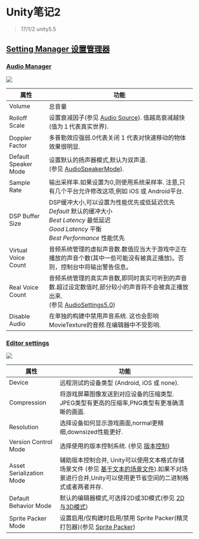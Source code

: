 # Unity笔记2
> 17/1/2 unity5.5

## [Setting Manager 设置管理器](https://docs.unity3d.com/Manual/comp-ManagerGroup.html)

### [Audio Manager](https://docs.unity3d.com/Manual/class-AudioManager.html)
![](https://docs.unity3d.com/uploads/Main/AudioSet.png)

属性 | 功能
------------ | -------------
Volume | 总音量
Rolloff Scale | 设置衰减因子(参见 [Audio Source]()). 值越高衰减越快(值为１代表真实世界).
Doppler Factor | 多普勒效应强弱.0代表关闭 1 代表对快速移动的物体效果很明显.
Default Speaker Mode | 设置默认的扬声器模式,默认为双声道.<br>(参见 [AudioSpeakerMode]()).
Sample Rate | 输出采样率.如果设置为0,则使用系统采样率. 注意,只有几个平台允许修改这项,例如 iOS 或 Android平台.
DSP Buffer Size | DSP缓冲大小,可以设置为性能优先或低延迟优先<br>*Default* 默认的缓冲大小<br>*Best Latency* 最低延迟<br>*Good Latency*	平衡<br>*Best Performance* 性能优先
Virtual Voice Count | 音频系统管理的虚拟声音数.数值应当大于游戏中正在播放的声音个数(其中一些可能没有被真正播放)。否则，控制台中将输出警告信息。
Real Voice Count | 音频系统管理的真实声音数,即同时真实可听到的声音数.超过设定数值时,部分较小的声音将不会被真正播放出来.<br>(参见 [AudioSettings5.0](https://docs.unity3d.com/Manual/UpgradeGuide5-Audio.html))
Disable Audio | 在单独的构建中禁用声音系统. 这也会影响MovieTexture的音频.在编辑器中不受影响.

### [Editor settings](https://docs.unity3d.com/Manual/class-EditorManager.html)

![](https://docs.unity3d.com/uploads/Main/EditorSettings.png)

属性 | 功能
------------ | -------------
Device |远程测试的设备类型 (Android, iOS 或 none).
Compression | 将游戏屏幕图像发送到对应设备的压缩类型. JPEG类型有更高的压缩率,PNG类型有更准确清晰的画面.
Resolution | 选择设备如何显示游戏画面,normal更精细,downsized性能更好.
Version Control Mode | 选择使用的版本控制系统. (参见 [版本控制](https://docs.unity3d.com/Manual/VersionControl.html))
Asset Serialization Mode  | 辅助版本控制合并, Unity可以使用文本格式存储场景文件 (参见 [基于文本的场景文件](https://docs.unity3d.com/Manual/TextSceneFormat.html)).如果不对场景进行合并,Unity可以使用更节省空间的二进制格式或者两者并存.
Default Behavior Mode | 默认的编辑器模式,可选择2D或3D模式(参见 [2D与3D模式](https://docs.unity3d.com/Manual/2Dor3D.html))
Sprite Packer Mode | 设置启用/仅构建时启用/禁用 Sprite Packer(精灵打包器)(参见 [Sprite Packer](https://docs.unity3d.com/Manual/SpritePacker.html))

